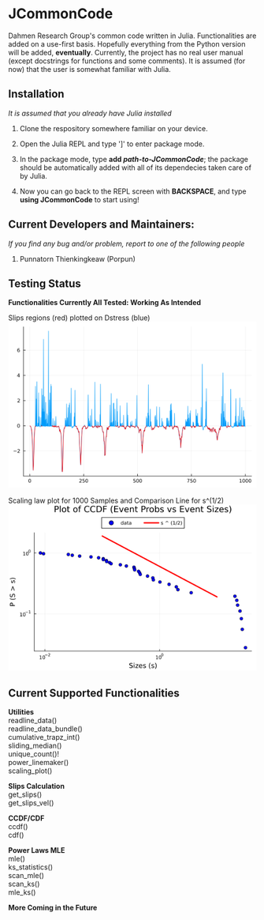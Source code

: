 # JCommonCode

Dahmen Research Group's common code written in Julia. Functionalities are added on a use-first basis. Hopefully everything from the Python version will be added, **eventually**. Currently, the project has no real user manual (except docstrings for functions and some comments). It is assumed (for now)
that the user is somewhat familiar with Julia.

## Installation

_It is assumed that you already have Julia installed_

1) Clone the respository somewhere familiar on your device.

2) Open the Julia REPL and type ']' to enter package mode.

3) In the package mode, type **add _path-to-JCommonCode_**; the package should be automatically added
    with all of its dependecies taken care of by Julia.

4) Now you can go back to the REPL screen with **BACKSPACE**, and type **using JCommonCode** to start using!

## Current Developers and Maintainers:

_If you find any bug and/or problem, report to one of the following people_

1) Punnatorn Thienkingkeaw (Porpun)

## Testing Status

**Functionalities Currently All Tested: Working As Intended**

Slips regions (red) plotted on Dstress (blue)
![Preview](test/test_out/get_slips_vel.png)

Scaling law plot for 1000 Samples and Comparison Line for s^(1/2)
![Preview](test/test_out/CCDF_Plot_s0.5.png)

## Current Supported Functionalities

**Utilities**\
readline_data()\
readline_data_bundle()\
cumulative_trapz_int()\
sliding_median()\
unique_count()!\
power_linemaker()\
scaling_plot()

**Slips Calculation**\
get_slips()\
get\_slips\_vel()

**CCDF/CDF**\
ccdf()\
cdf()

**Power Laws MLE**\
mle()\
ks_statistics()\
scan_mle()\
scan_ks()\
mle_ks()

**More Coming in the Future**